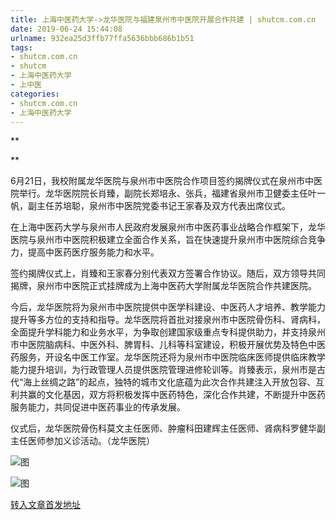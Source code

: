 ```yaml
---
title: 上海中医药大学->龙华医院与福建泉州市中医院开展合作共建 | shutcm.com.cn
date: 2019-06-24 15:44:08
urlname: 932ea25d3ffb77ffa5636bbb686b1b51
tags: 
- shutcm.com.cn
- shutcm
- 上海中医药大学
- 上中医
categories:
- shutcm.com.cn
- 上海中医药大学
---
```



**

**

6月21日，我校附属龙华医院与泉州市中医院合作项目签约揭牌仪式在泉州市中医院举行。龙华医院院长肖臻，副院长郑培永、张兵，福建省泉州市卫健委主任叶一帆，副主任苏培聪，泉州市中医院党委书记王家春及双方代表出席仪式。

在上海中医药大学与泉州市人民政府发展泉州市中医药事业战略合作框架下，龙华医院与泉州市中医院积极建立全面合作关系，旨在快速提升泉州市中医院综合竞争力，提高中医药医疗服务能力和水平。

签约揭牌仪式上，肖臻和王家春分别代表双方签署合作协议。随后，双方领导共同揭牌，泉州市中医院正式挂牌成为上海中医药大学附属龙华医院合作共建医院。

今后，龙华医院将为泉州市中医院提供中医学科建设、中医药人才培养、教学能力提升等多方位的支持和指导。龙华医院将首批对接泉州市中医院骨伤科、肾病科，全面提升学科能力和业务水平，为争取创建国家级重点专科提供助力，并支持泉州市中医院脑病科、中医外科、脾胃科、儿科等科室建设，积极开展优势及特色中医药服务，开设名中医工作室。龙华医院还将为泉州市中医院临床医师提供临床教学能力提升培训，为行政管理人员提供医院管理进修轮训等。肖臻表示，泉州市是古代“海上丝绸之路”的起点，独特的城市文化底蕴为此次合作共建注入开放包容、互利共赢的文化基因，双方将积极发挥中医药特色，深化合作共建，不断提升中医药服务能力，共同促进中医药事业的传承发展。

仪式后，龙华医院骨伤科莫文主任医师、肿瘤科田建辉主任医师、肾病科罗健华副主任医师参加义诊活动。（龙华医院）



![图](http://www.shutcm.edu.cn/_upload/article/images/43/a6/199425684130839558ab3c628a97/32429801-527d-49dc-8c54-073cce294d7c.jpg)

![图](http://www.shutcm.edu.cn/_upload/article/images/43/a6/199425684130839558ab3c628a97/2059d197-1cff-409d-bd62-b16d57795f2d.jpg)

[转入文章首发地址](http://www.shutcm.edu.cn/2019/0624/c973a109765/page.htm)